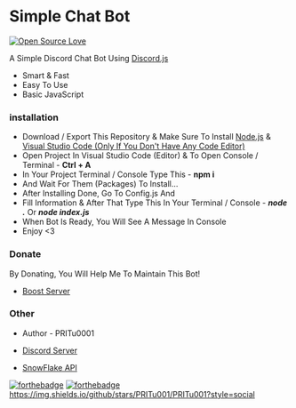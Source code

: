 # Simple Chat Bot


[![Open Source Love](https://badges.frapsoft.com/os/v1/open-source.png?v=103)](https://github.com/ellerbrock/open-source-badges/)


A Simple Discord Chat Bot Using [Discord.js](https://www.npmjs.com/package/discord.js)

- Smart & Fast
- Easy To Use
- Basic JavaScript

### installation

- Download / Export This Repository & Make Sure To Install [Node.js](https://nodejs.org/en/) & [Visual Studio Code (Only If You Don't Have Any Code Editor)](https://code.visualstudio.com/)
- Open Project In Visual Studio Code (Editor) & To Open Console / Terminal - **Ctrl + A**
- In Your Project Terminal / Console Type This - **npm i**
- And Wait For Them (Packages) To Install...
- After Installing Done, Go To Config.js And
- Fill Information & After That Type This In Your Terminal / Console - **_node ._** Or **_node index.js_**
- When Bot Is Ready, You Will See A Message In Console
- Enjoy <3

### Donate

By Donating, You Will Help Me To Maintain This Bot!

- [Boost Server](https://discord.gg/NDTF62A)

### Other

- Author - PRITu0001

- [Discord Server](https://discord.gg/NDTF62A)
- [SnowFlake API](https://api.snowflakedev.xyz)

[![forthebadge](https://forthebadge.com/images/badges/built-with-love.svg)](https://forthebadge.com)
[![forthebadge](https://forthebadge.com/images/badges/made-with-javascript.svg)](https://forthebadge.com)
https://img.shields.io/github/stars/PRITu001/PRITu001?style=social
